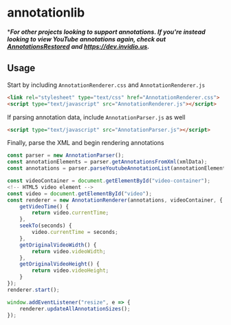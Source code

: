 # annotationlib

****For other projects looking to support annotations. 
If you're instead looking to view YouTube annotations again, 
check out [AnnotationsRestored](https://github.com/afrmtbl/AnnotationsRestored) and https://dev.invidio.us.***

## Usage
Start by including `AnnotationRenderer.css` and `AnnotationRenderer.js`

```html
<link rel="stylesheet" type="text/css" href="AnnotationRenderer.css">
<script type="text/javascript" src="AnnotationRenderer.js"></script>
```

If parsing annotation data, include `AnnotationParser.js` as well
```html
<script type="text/javascript" src="AnnotationParser.js"></script>
```

Finally, parse the XML and begin rendering annotations

```javascript
const parser = new AnnotationParser();
const annotationElements = parser.getAnnotationsFromXml(xmlData);
const annotations = parser.parseYoutubeAnnotationList(annotationElements);

const videoContainer = document.getElementById("video-container");
<!-- HTML5 video element -->
const video = document.getElementById("video");
const renderer = new AnnotationRenderer(annotations, videoContainer, {
	getVideoTime() {
		return video.currentTime;
	},
	seekTo(seconds) {
		video.currentTime = seconds;
	},
	getOriginalVideoWidth() {
		return video.videoWidth;
	},
	getOriginalVideoHeight() {
		return video.videoHeight;
	}
});
renderer.start();

window.addEventListener("resize", e => {
	renderer.updateAllAnnotationSizes();
});
```
